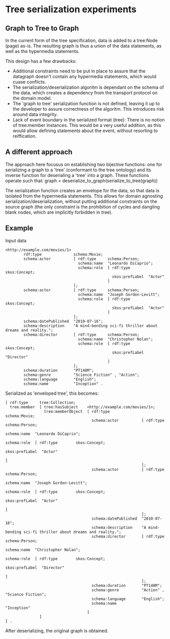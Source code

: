 # Tree serialization experiments

## Graph to Tree to Graph

In the current form of the tree specification, data is added to a tree:Node (page) as-is.
The resulting graph is thus a union of the data statements, as well as the hypermedia statements.

This design has a few drawbacks:
- Additional constraints need to be put in place to assure that the datagraph doesn't contain any hypermedia statements, which would cuase conflicts.
- The serialization/deserialization algoritm is dependant on the schema of the data, which creates a dependency from the transport protocol on the domain model.
- The 'graph to tree' serialization function is not defined, leaving it up to the developer to assure correctness of the algoritm. This introduces risk around data integrity.
- Lack of event boundary in the serialized format (tree): There is no notion of tree:member instances. 
This would be a very useful addition, as this would allow defining statements about the event, without resorting to reiffication.

## A different approach
The approach here focusus on establishing two bijective functions: one for serializing a graph to a 'tree' (conformant to the tree ontology) and its inverse function for deserialing a 'tree' into a graph.
These functions operate such that: graph = deserialize_to_graph(serialize_to_tree(graph))

The serialization function creates an envelope for the data, so that data is isolated from the hypermedia statements.
This allows for domain agnosting serialization/deserialization, without putting additional constraints on the source graph (the only constraint is the prohibition of cycles and dangling blank nodes, which are implicitly forbidden in tree). 

## Example
Input data
```
<http://example.com/movies/1>
        rdf:type              schema:Movie;
        schema:actor          [ rdf:type     schema:Person;
                                schema:name  "Leonardo DiCaprio";
                                schema:role  [ rdf:type        skos:Concept;
                                               skos:prefLabel  "Actor"
                                             ]
                              ];
        schema:actor          [ rdf:type     schema:Person;
                                schema:name  "Joseph Gordon-Levitt";
                                schema:role  [ rdf:type        skos:Concept;
                                               skos:prefLabel  "Actor"
                                             ]
                              ];
        schema:datePublished  "2010-07-16";
        schema:description    "A mind-bending sci-fi thriller about dreams and reality.";
        schema:director       [ rdf:type     schema:Person;
                                schema:name  "Christopher Nolan";
                                schema:role  [ rdf:type        skos:Concept;
                                               skos:prefLabel  "Director"
                                             ]
                              ];
        schema:duration       "PT148M";
        schema:genre          "Science Fiction" , "Action";
        schema:language       "English";
        schema:name           "Inception" .
```

Serialized as 'enveloped tree', this becomes:
```
[ rdf:type     tree:Collection;
  tree:member  [ tree:hasSubject    <http://example.com/movies/1>;
                 tree:memberObject  [ rdf:type              schema:Movie;
                                      schema:actor          [ rdf:type     schema:Person;
                                                              schema:name  "Leonardo DiCaprio";
                                                              schema:role  [ rdf:type        skos:Concept;
                                                                             skos:prefLabel  "Actor"
                                                                           ]
                                                            ];
                                      schema:actor          [ rdf:type     schema:Person;
                                                              schema:name  "Joseph Gordon-Levitt";
                                                              schema:role  [ rdf:type        skos:Concept;
                                                                             skos:prefLabel  "Actor"
                                                                           ]
                                                            ];
                                      schema:datePublished  "2010-07-16";
                                      schema:description    "A mind-bending sci-fi thriller about dreams and reality.";
                                      schema:director       [ rdf:type     schema:Person;
                                                              schema:name  "Christopher Nolan";
                                                              schema:role  [ rdf:type        skos:Concept;
                                                                             skos:prefLabel  "Director"
                                                                           ]
                                                            ];
                                      schema:duration       "PT148M";
                                      schema:genre          "Action" , "Science Fiction";
                                      schema:language       "English";
                                      schema:name           "Inception"
                                    ]
               ]
] .
```

After deserializing, the original graph is obtained.
